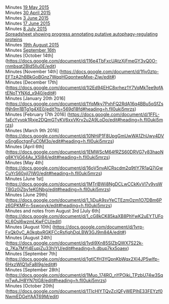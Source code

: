 Minutes [19 May 2015](https://docs.google.com/document/d/1FH9rZ3eeO2Q89W8EUb0cwhAJEVBGz0lFZVVsrrojRLY/edit#heading=h.v53tzmi1xhd1)   
Minutes [30 April 2015](https://docs.google.com/document/d/113v3DE2U4bhRTxxwsohI5d9xBVbfObBgaIzq6iWSjkU/edit#heading=h.v53tzmi1xhd1)  
Minutes [3 June 2015](https://docs.google.com/document/d/1W7RbJUch6cr1pR-gcuZxYbIZdJfK3xCq0hzDeAChDEw/edit#heading=h.v53tzmi1xhd1)  
Minutes [17 June 2015](https://docs.google.com/document/d/1_OvECbHS8HnJEaK3iQ-VRQPOgNxlgnAIGuj5YdjC0RI/edit#heading=h.v53tzmi1xhd1)  
Minutes [8 July 2015](https://docs.google.com/document/d/10vkLY-dV-oiBGVYr8hSF7q4dlowtzKUzeFC0zZbVATE/edit#)  
[Spreadsheet showing progress annotating putative autophagy-regulating proteins](https://docs.google.com/spreadsheets/d/19gP5D77B8eW2zhlFMgGFMlb7_Cu9hthrXEkYtzbXpks/edit#gid=0)  
Minutes [19th August 2015](https://docs.google.com/document/d/1V_EqJdF6zFNHQgIiDRL2s5mCfWUuRxdj2aucYqMPb0Q/edit#heading=h.v53tzmi1xhd1)  
Minutes [September 16th](https://docs.google.com/document/d/1aUKM6_1OPI-1eS0d7KX3y2DHXPcLNGCgPBVk5jcPQkQ/edit#heading=h.dbup7kx5oaex)  
Minutes [October 14th] (https://docs.google.com/document/d/116e4TbFxcUAtzXjFmeGY3vQ0O-rnmbsqt2BId5Ilu0E/edit)  
Minutes [November 14th] (https://docs.google.com/document/d/1fjv0ztp-EFTzA2hBBkGoBGnz7WqqHGqontwpMxe-Zjw/edit#)  
Minutes [December 17th] (https://docs.google.com/document/d/1I2Ed94EHC8xrhez1Y7VqMkTee9qfAtENoTYNXd_x940/edit#)  
Minutes [January 20th 2016] (https://docs.google.com/document/d/1YqMky7PxhFQ2RdA16q4BBu5qSfZsfNh9m1BTg1g4XE0/edit?ts=569d18fd#heading=h.fll0uki5mrzs)   
Minutes [February 17th 2016] (https://docs.google.com/document/d/1FFL-1aEcYyvpk1Rxje2DQmGTyKV6xxVKrv2u2A9LoDo/edit#heading=h.fll0uki5mrzs)  
Minutes [March 9th 2016] (https://docs.google.com/document/d/10NHiP1F8UpgGmUwWA1ZhUwy4DVoSng6octgnFuC0M3o/edit#heading=h.fll0uki5mrzs)  
Minutes [April 6th] (https://docs.google.com/document/d/1EMWScM64fRZS60DRVG7y83haoNg8KYIjG64Av_X5I84/edit#heading=h.fll0uki5mrzs)  
Minutes [May 4th] (https://docs.google.com/document/d/16oV5nvAICRscdm2q9tIY7R1aQ7iGwCuYrS60xjI7IW0/edit#heading=h.fll0uki5mrzs)  
Minutes [June 1st] (https://docs.google.com/document/d/1MTrIBWi8NgDCLwCCkKvVl7v9vsWTBGz0jZby1eKGNbg/edit#heading=h.fll0uki5mrzs)  
Minutes [June 29th] (https://docs.google.com/document/d/1_1jDuA9svYeCTEzmOzm1O7DBm6Pz6GPKMFn-5swoxyk/edit#heading=h.fll0uki5mrzs)  
Minutes and notes from August 3rd [July 6th] (https://docs.google.com/document/d/1_cG8kCK85kaXB8PhYwK2uEYTUFoKL6Osl6wzmLKwFCU/edit)  
Minutes [August 10th] (https://docs.google.com/document/d/1vrp-FxQk0vC_A0kgbxRGKFCcRsfjqhDqLBW3GJ9m84A/edit#)  
Minutes [August 24th] (https://docs.google.com/document/d/1vdj9Xn85SIZbQWX7S22k-q_7Ka7MYi4EupjZu33hlYU/edit#heading=h.dbup7kx5oaex)  
Minutes [September 7th] (https://docs.google.com/document/d/1gtICfH3YQpnKbWqx2XI4JP5wlfp-6HxzWIQ1xFa8l9g/edit#)  
Minutes [September 28th] (https://docs.google.com/document/d/1Muo_174RO_nYPOjki_TPzbU74w3SqmTwAJH8YN7tlG8/edit#heading=h.fll0uki5mrzs)  
Minutes [October 20th] (https://docs.google.com/document/d/1TIcHIYTQvZcIQFyWEPIhE33FEYzf0NwmEDGeYAAT69M/edit)  
